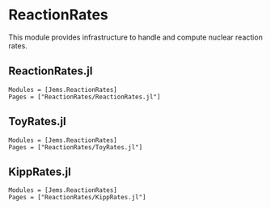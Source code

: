 # ReactionRates

This module provides infrastructure to handle and compute nuclear reaction rates.

## ReactionRates.jl

```@autodocs
Modules = [Jems.ReactionRates]
Pages = ["ReactionRates/ReactionRates.jl"]
```

## ToyRates.jl

```@autodocs
Modules = [Jems.ReactionRates]
Pages = ["ReactionRates/ToyRates.jl"]
```

## KippRates.jl

```@autodocs
Modules = [Jems.ReactionRates]
Pages = ["ReactionRates/KippRates.jl"]
```
